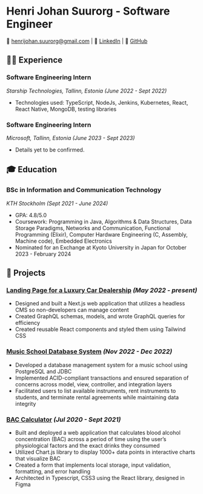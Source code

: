 # Henri Johan Suurorg - Software Engineer

📧 henrijohan.suurorg@gmail.com | 🔗 [LinkedIn](https://www.linkedin.com/in/henrisuurorg) | 🐙 [GitHub](https://github.com/henrisuurorg)

## 👨‍💻 Experience

### Software Engineering Intern
_Starship Technologies, Tallinn, Estonia (June 2022 - Sept 2022)_

- Technologies used: TypeScript, NodeJs, Jenkins, Kubernetes, React, React Native, MongoDB, testing libraries

### Software Engineering Intern
_Microsoft, Tallinn, Estonia (June 2023 - Sept 2023)_

- Details yet to be confirmed.


## 🎓 Education

### BSc in Information and Communication Technology
_KTH Stockholm (Sept 2021 - June 2024)_

- GPA: 4.8/5.0
- Coursework: Programming in Java, Algorithms & Data Structures, Data Storage Paradigms, Networks and Communication, Functional Programming (Elixir), Computer Hardware Engineering (C, Assembly, Machine code), Embedded Electronics
- Nominated for an Exchange at Kyoto University in Japan for October 2023 - February 2024

## 💼 Projects

### [Landing Page for a Luxury Car Dealership](https://www.estoril.ee/) _(May 2022 - present)_
- Designed and built a Next.js web application that utilizes a headless CMS so non-developers can manage content
- Created GraphQL schemas, models, and wrote GraphQL queries for efficiency
- Created reusable React components and styled them using Tailwind CSS

### [Music School Database System](https://github.com/henrisuurorg/jdbc-sgms) _(Nov 2022 - Dec 2022)_
- Developed a database management system for a music school using PostgreSQL and JDBC
- Implemented ACID-compliant transactions and ensured separation of concerns across model, view, controller, and integration layers
- Facilitated users to list available instruments, rent instruments to students, and terminate rental agreements while maintaining data integrity

### [BAC Calculator](https://henrisuurorg.github.io/alkokalko/#/) _(Jul 2020 - Sept 2021)_
- Built and deployed a web application that calculates blood alcohol concentration (BAC) across a period of time using the user’s physiological factors and the exact drinks they consumed
- Utilized Chart.js library to display 1000+ data points in interactive charts that visualize BAC
- Created a form that implements local storage, input validation, formatting, and error handling
- Architected in Typescript, CSS3 using the React library, designed in Figma

